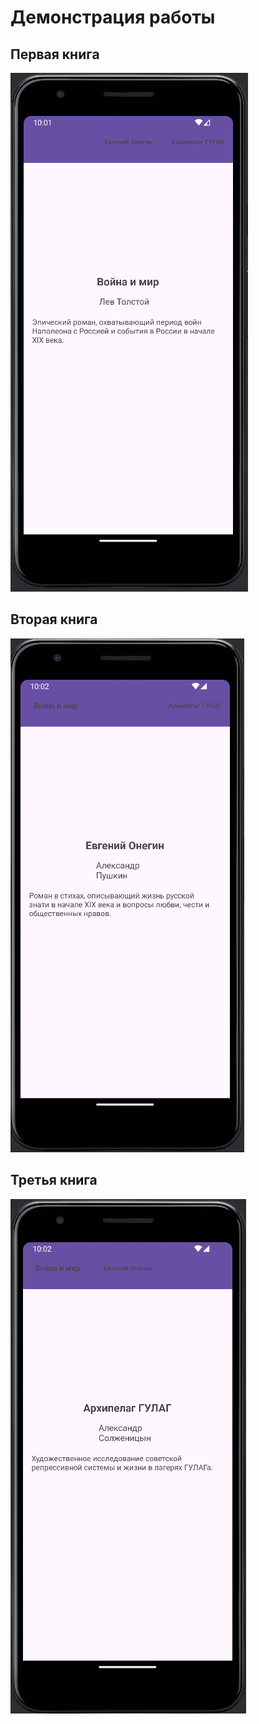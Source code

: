 # Демонстрация работы
## Первая книга

![Первая книга](https://github.com/NikitaBagulov/TabbedActivity/blob/master/images/tab1.PNG)
## Вторая книга

![Вторая книга](https://github.com/NikitaBagulov/TabbedActivity/blob/master/images/tab2.PNG)
## Третья книга

![Треться книга](https://github.com/NikitaBagulov/TabbedActivity/blob/master/images/tab3.PNG)
